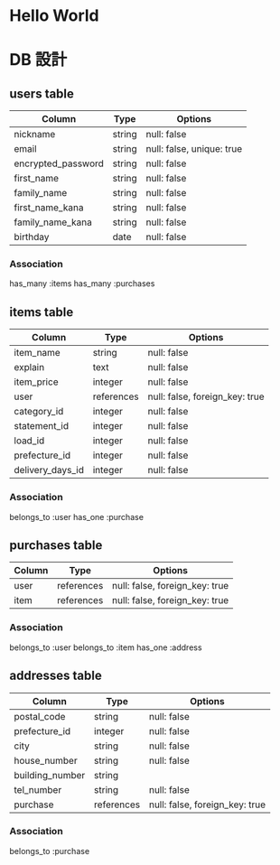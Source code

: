 # Hello World
#  DB 設計

## users table

| Column                | Type           | Options                    |
|-----------------------|----------------|----------------------------|
| nickname              | string         | null: false                |
| email                 | string         | null: false, unique: true  |
| encrypted_password    | string         | null: false                |
| first_name            | string         | null: false                |
| family_name           | string         | null: false                |
| first_name_kana       | string         | null: false                |
| family_name_kana      | string         | null: false                |
| birthday              | date           | null: false                |

### Association

has_many :items
has_many :purchases


## items table

| Column                | Type           | Options                        |
|-----------------------|----------------|--------------------------------|
| item_name             | string         | null: false                    |
| explain               | text           | null: false                    |
| item_price            | integer        | null: false                    |
| user                  | references     | null: false, foreign_key: true |
| category_id           | integer        | null: false                    |
| statement_id          | integer        | null: false                    |
| load_id               | integer        | null: false                    |
| prefecture_id         | integer        | null: false                    |
| delivery_days_id      | integer        | null: false                    |

### Association

belongs_to :user
has_one :purchase


## purchases table

| Column                | Type           | Options                        |
|-----------------------|----------------|--------------------------------|
| user                  | references     | null: false, foreign_key: true |
| item                  | references     | null: false, foreign_key: true |

### Association

belongs_to :user
belongs_to :item
has_one :address


## addresses table

| Column                | Type           | Options                        |
|-----------------------|----------------|--------------------------------|
| postal_code           | string         | null: false                    |
| prefecture_id         | integer        | null: false                    |
| city                  | string         | null: false                    |
| house_number          | string         | null: false                    |
| building_number       | string         |                                |
| tel_number            | string         | null: false                    |
| purchase              | references     | null: false, foreign_key: true |

### Association

belongs_to :purchase